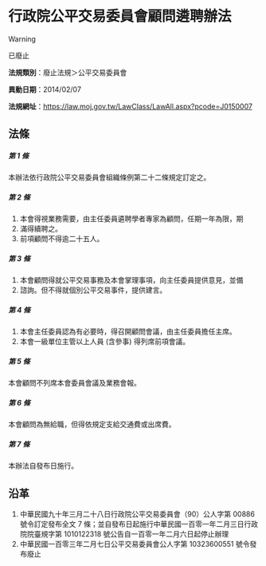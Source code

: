 # 行政院公平交易委員會顧問遴聘辦法


> [!WARNING]
> 已廢止


**法規類別**：廢止法規＞公平交易委員會

**異動日期**：2014/02/07  

**法規網址**：https://law.moj.gov.tw/LawClass/LawAll.aspx?pcode=J0150007



## 法條
##### 第 1 條
本辦法依行政院公平交易委員會組織條例第二十二條規定訂定之。

##### 第 2 條
1. 本會得視業務需要，由主任委員遴聘學者專家為顧問，任期一年為限，期
1. 滿得續聘之。
1. 前項顧問不得逾二十五人。

##### 第 3 條
1. 本會顧問得就公平交易事務及本會掌理事項，向主任委員提供意見，並備
1. 諮詢。但不得就個別公平交易事件，提供建言。

##### 第 4 條
1. 本會主任委員認為有必要時，得召開顧問會議，由主任委員擔任主席。
1. 本會一級單位主管以上人員 (含參事) 得列席前項會議。

##### 第 5 條
本會顧問不列席本會委員會議及業務會報。

##### 第 6 條
本會顧問為無給職，但得依規定支給交通費或出席費。

##### 第 7 條
本辦法自發布日施行。

## 沿革
1. 中華民國九十年三月二十八日行政院公平交易委員會（90）公人字第 00886  號令訂定發布全文 7  條；並自發布日起施行中華民國一百零一年二月三日行政院院臺規字第 1010122318 號公告自一百零一年二月六日起停止辦理
1. 中華民國一百零三年二月七日公平交易委員會公人字第 10323600551  號令發布廢止

